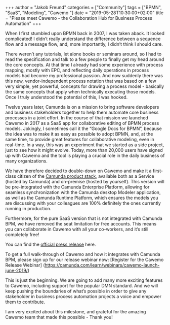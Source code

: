 +++
author = "Jakob Freund"
categories = ["Community"]
tags = ["BPMN", "SaaS", "Modeling", "Cawemo "]
date = "2019-05-28T10:30:00+02:00"
title = "Please meet Cawemo - the Collaboration Hub for Business Process Automation"
+++

When I first stumbled upon BPMN back in 2007, I was taken aback. It looked complicated! I didn’t really understand the difference between a sequence flow and a message flow, and, more importantly, I didn’t think I should care.

<!--more-->
There weren’t any tutorials, let alone books or seminars around, so I had to read the specification and talk to a few people to finally get my head around the core concepts. At that time I already had some experience with process mapping, mostly with EPC, and reflecting daily operations in process models had become my professional passion. And now suddenly there was this new, vendor-independent process notation that was based on a few very simple, yet powerful, concepts for drawing a process model - basically the same concepts that apply when technically executing those models. Once I truly understood the potential of this, I was hooked.

Twelve years later, Camunda is on a mission to bring software developers and business stakeholders together to help  them automate core business processes in a joint effort. In the course of that mission we launched Cawemo in 2017 as a SaaS app for collaborative editing of BPMN process models. Jokingly, I sometimes call it the “Google Docs for BPMN”, because the idea was to make it as easy as possible to adopt BPMN, and, at the same time, to provide great features for collaborative modeling, even in real-time. In a way, this was an experiment that we started as a side project, just to see how it might evolve. Today, more than 20,000 users have signed up with Cawemo and the tool is playing a crucial role in the daily business of many organizations.

We have therefore decided to double-down on Cawemo and make it a first-class citizen of the [Camunda product stack](https://camunda.com/products/cawemo/), available both as a Service (hosted by Camunda) and on-premise (hosted by yourself). This version will be pre-integrated with the Camunda Enterprise Platform,  allowing for seamless synchronization with the Camunda desktop Modeler application, as well as the Camunda Runtime Platform, which ensures the models you are discussing with your colleagues are 100% definitely the ones currently running in production.

Furthermore, for the pure SaaS version that is not integrated with Camunda BPM, we have removed the seat limitation for free accounts. This means you can collaborate in Cawemo with all your co-workers, and it’s still completely free!

You can find the [official press release](https://camunda.com/about/press/camunda-to-offer-collaborative-workflow-modeling-tool-cawemo-for-free/) here.

To get a full walk-through of Cawemo and how it integrates with Camunda BPM, please sign up for our release webinar now: [Register for the Cawemo Release Webinar]
(https://camunda.com/learn/webinars/cawemo-launch-june-2019/)

This is just the beginning. We are going to add many more exciting features to Cawemo, including support for the popular DMN standard. And we will keep pushing the boundaries of what’s possible in order to give any stakeholder in business process automation projects a voice and empower them to contribute.

I am very excited about this milestone, and grateful for the amazing Cawemo team that made this possible - Thank you!
